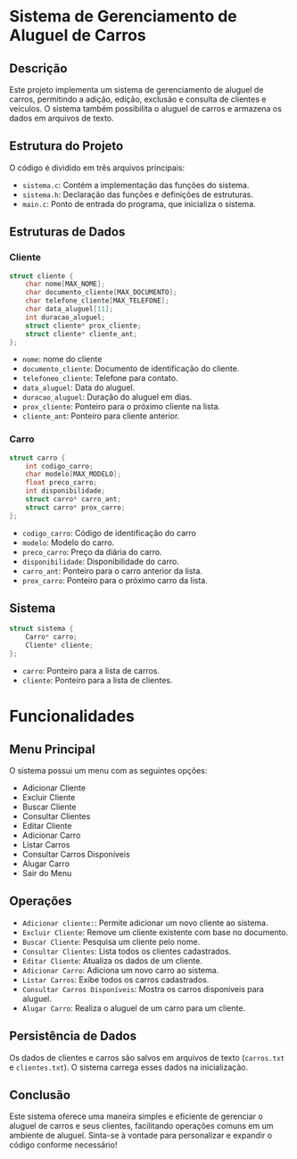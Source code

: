 # Sistema de Gerenciamento de Aluguel de Carros

## Descrição

Este projeto implementa um sistema de gerenciamento de aluguel de carros, permitindo a adição, edição, exclusão e consulta de clientes e veículos. O sistema também possibilita o aluguel de carros e armazena os dados em arquivos de texto.

## Estrutura do Projeto

O código é dividido em três arquivos principais:

- `sistema.c`: Contém a implementação das funções do sistema.
- `sistema.h`: Declaração das funções e definições de estruturas.
- `main.c`: Ponto de entrada do programa, que inicializa o sistema.

## Estruturas de Dados

### Cliente

```c
struct cliente {
    char nome[MAX_NOME];
    char documento_cliente[MAX_DOCUMENTO];
    char telefone_cliente[MAX_TELEFONE];
    char data_aluguel[11];
    int duracao_aluguel;
    struct cliente* prox_cliente;
    struct cliente* cliente_ant;
};
```
- `nome`: nome do cliente
- `documento_cliente`: Documento de identificação do cliente.
- `telefoneo_cliente`: Telefone para contato.
- `data_aluguel`: Data do aluguel.
- `duracao_aluguel`: Duração do aluguel em dias.
- `prox_cliente`: Ponteiro para o próximo cliente na lista.
- `cliente_ant`: Ponteiro para cliente anterior.

### Carro

```c
struct carro {
    int codigo_carro;
    char modelo[MAX_MODELO];
    float preco_carro;
    int disponibilidade;
    struct carro* carro_ant;
    struct carro* prox_carro;
};
```
- `codigo_carro`: Código de identificação do carro
- `modelo`: Modelo do carro.
- `preco_carro`: Preço da diária do carro.
- `disponibilidade`: Disponibilidade do carro.
- `carro_ant`: Ponteiro para o carro anterior da lista.
- `prox_carro`: Ponteiro para o próximo carro da lista. 

## Sistema

```c
struct sistema {
    Carro* carro;
    Cliente* cliente;
};
```
- `carro`: Ponteiro para a lista de carros.
- `cliente`: Ponteiro para a lista de clientes.

# Funcionalidades
## Menu Principal
O sistema possui um menu com as seguintes opções: 
- Adicionar Cliente
- Excluir Cliente
- Buscar Cliente
- Consultar Clientes
- Editar Cliente
- Adicionar Carro
- Listar Carros
- Consultar Carros Disponíveis
- Alugar Carro
- Sair do Menu

## Operações 
- `Adicionar cliente:`: Permite adicionar um novo cliente ao sistema.
- `Excluir Cliente`: Remove um cliente existente com base no documento.
- `Buscar Cliente`: Pesquisa um cliente pelo nome.
- `Consultar Clientes`: Lista todos os clientes cadastrados.
- `Editar Cliente`: Atualiza os dados de um cliente.
- `Adicionar Carro`: Adiciona um novo carro ao sistema.
- `Listar Carros`: Exibe todos os carros cadastrados.
- `Consultar Carros Disponíveis`: Mostra os carros disponíveis para aluguel.
- `Alugar Carro`: Realiza o aluguel de um carro para um cliente.

## Persistência de Dados
Os dados de clientes e carros são salvos em arquivos de texto (`carros.txt` e `clientes.txt`). O sistema carrega esses dados na inicialização.

## Conclusão
Este sistema oferece uma maneira simples e eficiente de gerenciar o aluguel de carros e seus clientes, facilitando operações comuns em um ambiente de aluguel. Sinta-se à vontade para personalizar e expandir o código conforme necessário!
